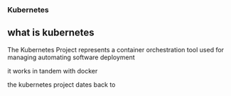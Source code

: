 ### Kubernetes

## what is kubernetes 

The Kubernetes Project represents a container orchestration tool used for managing automating software deployment

it works in tandem with docker

the kubernetes project dates back to 

